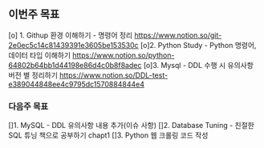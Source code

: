 ## 이번주 목표

[o] 1. Githup 환경 이해하기 - 명령어 정리
https://www.notion.so/git-2e0ec5c14c81439391e3605be153530c
[o]2. Python Study - Python 명령어, 데이터 타입 이해하기
https://www.notion.so/python-64802b64bb1d44198e86d4c0b8f8adec
[o]3. Mysql - DDL 수행 시 유의사항 버전 별 정리하기
https://www.notion.so/DDL-test-e389044848ee4c9795dc1570884844e4

### 다음주 목표
[]1. MySQL - DDL 유의사항 내용 추가(이슈 사항)
[]2. Database Tuning - 친절한 SQL 튜닝 책으로 공부하기 chapt1
[]3. Python 웹 크롤링 코드 작성

